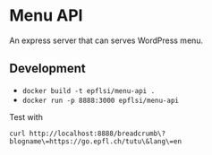# Menu API

An express server that can serves WordPress menu.


## Development

* `docker build -t epflsi/menu-api .`
* `docker run -p 8888:3000 epflsi/menu-api`

Test with

```
curl http://localhost:8888/breadcrumb\?blogname\=https://go.epfl.ch/tutu\&lang\=en
```
